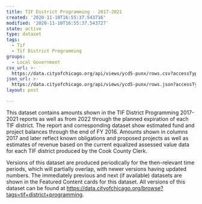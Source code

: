 ```yaml
---
title: TIF District Programming - 2017-2021
created: '2020-11-10T16:55:37.543716'
modified: '2020-11-10T16:55:37.543727'
state: active
type: dataset
tags:
  - Tif
  - Tif District Programming
groups:
  - Local Government
csv_url: >-
  https://data.cityofchicago.org/api/views/ycd5-punx/rows.csv?accessType=DOWNLOAD
json_url: >-
  https://data.cityofchicago.org/api/views/ycd5-punx/rows.json?accessType=DOWNLOAD
layout: post

---
```

This dataset contains amounts shown in the TIF District Programming 2017-2021 reports as well as from 2022 through the planned expiration of each TIF district. The report and corresponding dataset show estimated fund and project balances through the end of FY 2016. Amounts shown in columns 2017 and later reflect known obligations and proposed projects as well as estimates of revenue based on the current equalized assessed value data for each TIF district produced by the Cook County Clerk.

Versions of this dataset are produced periodically for the then-relevant time periods, which will partially overlap, with newer versions having updated numbers. The immediately previous and next (if available) datasets are shown in the Featured Content cards for this dataset. All versions of this dataset can be found at https://data.cityofchicago.org/browse?tags=tif+district+programming.
